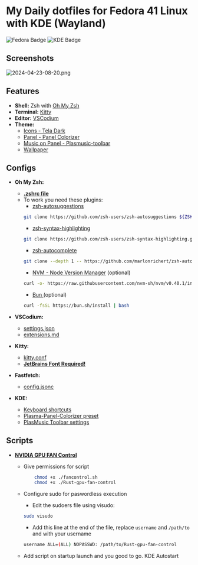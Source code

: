 # My Daily dotfiles for Fedora 41 Linux with KDE (Wayland)

![Fedora Badge](https://img.shields.io/badge/Fedora-51A2DA?logo=fedora&logoColor=fff&style=for-the-badge) 
![KDE Badge](https://img.shields.io/badge/KDE-1D99F3?logo=kde&logoColor=fff&style=for-the-badge)

## Screenshots

![2024-04-23-08-20.png](https://i.postimg.cc/rF3Hj9Jy/Screenshot-20241220-093042.png)

## Features

- **Shell:** Zsh with [Oh My Zsh](https://ohmyz.sh/)
- **Terminal:** [Kitty](https://github.com/kovidgoyal/kitty)
- **Editor:** [VSCodium](https://vscodium.com/)
- **Theme:** 
    - [Icons - Tela Dark](https://store.kde.org/p/1279924)
    - [Panel - Panel Colorizer](https://store.kde.org/p/2130967)
    - [Music on Panel - Plasmusic-toolbar](https://store.kde.org/p/2128143)
    - [Wallpaper](https://images.hdqwalls.com/wallpapers/flying-birds-minimal-4k-f4.jpg)

## Configs

- **Oh My Zsh:** 
    - **[.zshrc file](./.zshrc)**
    - To work you need these plugins:
        - [zsh-autosuggestions](https://github.com/zsh-users/zsh-autosuggestions/blob/master/INSTALL.md)
        ```bash
        git clone https://github.com/zsh-users/zsh-autosuggestions ${ZSH_CUSTOM:-~/.oh-my-zsh/custom}/plugins/zsh-autosuggestions
        ```
        - [zsh-syntax-highlighting](https://github.com/zsh-users/zsh-syntax-highlighting/blob/master/INSTALL.md)
        ```bash
        git clone https://github.com/zsh-users/zsh-syntax-highlighting.git ${ZSH_CUSTOM:-~/.oh-my-zsh/custom}/plugins/zsh-syntax-highlighting
        ```
        - [zsh-autocomplete](https://gist.github.com/n1snt/454b879b8f0b7995740ae04c5fb5b7df#install-plugins)
        ```bash
        git clone --depth 1 -- https://github.com/marlonrichert/zsh-autocomplete.git $ZSH_CUSTOM/plugins/zsh-autocomplete
        ```
        - [NVM - Node Version Manager](https://github.com/nvm-sh/nvm?tab=readme-ov-file#installing-and-updating) (optional)
        ```bash
        curl -o- https://raw.githubusercontent.com/nvm-sh/nvm/v0.40.1/install.sh | bash
        ```
        - [Bun ](https://bun.sh/) (optional)
        ```bash
        curl -fsSL https://bun.sh/install | bash
        ```

- **VSCodium:**
    - [settings.json](./codium/settings.json)
    - [extensions.md](./codium/extensions.md)
    
- **Kitty:**
    - [kitty.conf](./kitty/kitty.conf)
    - **[JetBrains Font Required!](https://download-cdn.jetbrains.com/fonts/JetBrainsMono-2.304.zip)**

- **Fastfetch:**
    - [config.jsonc](./fastfetch/config.jsonc)

- **KDE:**
    - [Keyboard shortcuts](./kde/shortcuts/kksrc)
    - [Plasma-Panel-Colorizer preset](./kde/panel-colorizer/howto.md)
    - [PlasMusic Toolbar settings](https://i.postimg.cc/L2KZwPJG/Screenshot-20241220-091348.png)

## Scripts

- **[NVIDIA GPU FAN Control](https://github.com/UnknownSuperficialNight/nvidia-fan-control)** 
    - Give permissions for script
        ```bash
            chmod +x ./fancontrol.sh
            chmod +x ./Rust-gpu-fan-control
        ```
    - Configure sudo for paswordless execution
        - Edit the sudoers file using visudo:
        ```bash
       sudo visudo
       ```

        - Add this line at the end of the file, replace `username` and `/path/to` and  with your username
        ```bash
        username ALL=(ALL) NOPASSWD: /path/to/Rust-gpu-fan-control
        ```

    - Add script on startup launch and you good to go. KDE Autostart
